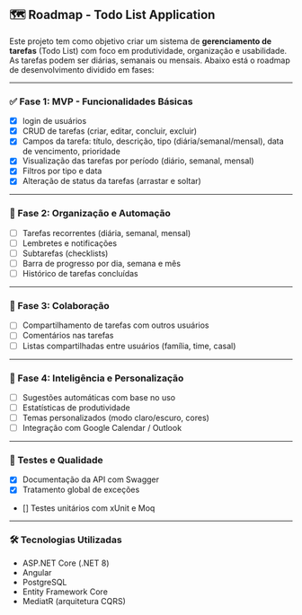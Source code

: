 ## 🗺️ Roadmap - Todo List Application

Este projeto tem como objetivo criar um sistema de **gerenciamento de tarefas** (Todo List) com foco em produtividade, organização e usabilidade. As tarefas podem ser diárias, semanais ou mensais. Abaixo está o roadmap de desenvolvimento dividido em fases:

---

### ✅ Fase 1: MVP - Funcionalidades Básicas
- [x] login de usuários
- [x] CRUD de tarefas (criar, editar, concluir, excluir)
- [x] Campos da tarefa: título, descrição, tipo (diária/semanal/mensal), data de vencimento, prioridade
- [x] Visualização das tarefas por período (diário, semanal, mensal)
- [x] Filtros por tipo e data
- [x] Alteração de status da tarefas (arrastar e soltar)
---

### 🧪 Fase 2: Organização e Automação
- [ ] Tarefas recorrentes (diária, semanal, mensal)
- [ ] Lembretes e notificações
- [ ] Subtarefas (checklists)
- [ ] Barra de progresso por dia, semana e mês
- [ ] Histórico de tarefas concluídas
---

### 👥 Fase 3: Colaboração
- [ ] Compartilhamento de tarefas com outros usuários
- [ ] Comentários nas tarefas
- [ ] Listas compartilhadas entre usuários (família, time, casal)

---

### 🤖 Fase 4: Inteligência e Personalização
- [ ] Sugestões automáticas com base no uso
- [ ] Estatísticas de produtividade
- [ ] Temas personalizados (modo claro/escuro, cores)
- [ ] Integração com Google Calendar / Outlook
---

### 🧪 Testes e Qualidade
- [x] Documentação da API com Swagger
- [x] Tratamento global de exceções
- [] Testes unitários com xUnit e Moq

---

### 🛠️ Tecnologias Utilizadas
- ASP.NET Core (.NET 8)
- Angular
- PostgreSQL
- Entity Framework Core
- MediatR (arquitetura CQRS)
